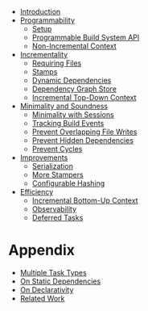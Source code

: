 - [Introduction]()
- [Programmability]()
  - [Setup]()
  - [Programmable Build System API](./1_programmability/1_api/index.md)
  - [Non-Incremental Context](./1_programmability/2_non_incremental/index.md)
- [Incrementality](./2_incrementality/index.md)
  - [Requiring Files](./2_incrementality/1_require_file/index.md)
  - [Stamps](./2_incrementality/2_stamp/index.md)
  - [Dynamic Dependencies](./2_incrementality/3_dependency/index.md)
  - [Dependency Graph Store](./2_incrementality/4_store/index.md)
  - [Incremental Top-Down Context](./2_incrementality/5_context/index.md)
- [Minimality and Soundness]()
  - [Minimality with Sessions]()
  - [Tracking Build Events]()
  - [Prevent Overlapping File Writes]()
  - [Prevent Hidden Dependencies]()
  - [Prevent Cycles]()
- [Improvements]()
  - [Serialization]()
  - [More Stampers]()
  - [Configurable Hashing]()
- [Efficiency]()
  - [Incremental Bottom-Up Context]()
  - [Observability]()
  - [Deferred Tasks]()

# Appendix

- [Multiple Task Types]()
- [On Static Dependencies]()
- [On Declarativity]()
- [Related Work]()
